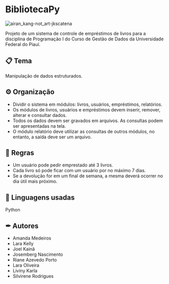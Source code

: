 # BibliotecaPy 

![airan_kang-not_art-jkscatena](https://github.com/iamandamedeiros/programacao1/assets/149709202/8c69fead-1012-4e39-9130-118e5cad0ec6)

Projeto de um sistema de controle de empréstimos de livros para a disciplina de Programação I do Curso de Gestão de Dados da Universidade Federal do Piauí.

## 📋 Tema
Manipulação de dados estruturados.

## ⚙ Organização
- Dividir o sistema em módulos: livros, usuários, empréstimos, relatórios.
- Os módulos de livros, usuários e empréstimos devem inserir, remover, alterar e consultar dados.
- Todos os dados devem ser gravados em arquivos. As consultas podem ser apresentadas na tela.
- O módulo relatório deve utilizar as consultas de outros módulos, no entanto, a saída deve ser um arquivo.

## 📌 Regras
- Um usuário pode pedir emprestado até 3 livros.
- Cada livro só pode ficar com um usuário por no máximo 7 dias.
- Se a devolução for em um final de semana, a mesma deverá ocorrer no dia útil mais próximo.


## 🧠 Linguagens usadas
Python

## ✒ Autores
- Amanda Medeiros
- Lara Kelly 
- Joel Kainã 
- Josemberg Nascimento
- Riane Azevedo Porto 
- Lara Oliveira
- Liviny Karla
- Silvirene Rodrigues
